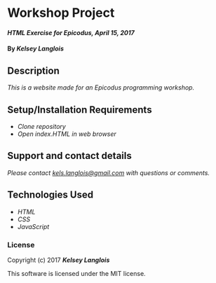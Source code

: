 # Workshop Project

#### _HTML Exercise for Epicodus, April 15, 2017_

#### By _**Kelsey Langlois**_

## Description

_This is a website made for an Epicodus programming workshop._

## Setup/Installation Requirements

* _Clone repository_
* _Open index.HTML in web browser_

## Support and contact details

_Please contact [kels.langlois@gmail.com](mailto:kels.langlois@gmail.com) with questions or comments._

## Technologies Used

* _HTML_
* _CSS_
* _JavaScript_

### License

Copyright (c) 2017 **_Kelsey Langlois_**

This software is licensed under the MIT license.
